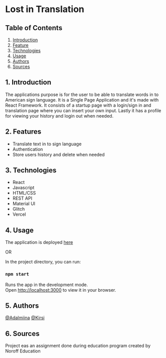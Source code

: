 # Lost in Translation

## Table of Contents
1. [Introduction](#intro)
2. [Feature](#feats)
3. [Technologies](#tech)
4. [Usage](#use)
5. [Authors](#aut)
6. [Sources](#sou)

<a name="intro"></a>
## 1. Introduction 
The applications purpose is for the user to be able to translate words in to American sign language. It is a Single Page Application and it's made with React Framework. It consists of a startup page with a login/sign in and translation page where you can insert your own input. Lastly it has a profile for viewing your history and login out when needed.

<a name="feats"></a>
## 2. Features
* Translate text in to sign language
* Authentication
* Store users history and delete when needed

<a name="tech"></a>
## 3. Technologies 
* React
* Javascript
* HTML/CSS
* REST API
* Material UI
* Glitch
* Vercel

<a name="use"></a>
## 4. Usage

The application is deployed [here](https://lost-in-translation-snowy.vercel.app/)

OR

In the project directory, you can run:
### `npm start`
Runs the app in the development mode.\
Open [http://localhost:3000](http://localhost:3000) to view it in your browser.

<a name="aut"></a>
## 5. Authors
[@Adalmiina](https://github.com/Adalmiinas)
[@Kirsi](https://github.com/KipaTa)

<a name="sou"></a>
## 6. Sources
Project eas an assignment done during education program created by Noroff Education